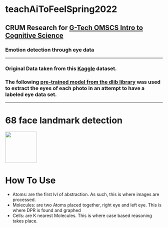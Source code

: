# teachAiToFeelSpring2022

## CRUM Research for [G-Tech OMSCS Intro to Cognitive Science](https://omscs.gatech.edu/cs-6795-introduction-cognitive-science)

### Emotion detection through eye data

---


### Original Data taken from this [Kaggle](https://www.kaggle.com/jonathanoheix/face-expression-recognition-dataset) dataset.


### The following [pre-trained model from the dlib library](http://dlib.net/) was used to extract the eyes of each photo in an attempt to have a labeled eye data set.

---
# 68 face landmark detection

<img src="https://s3.ap-south-1.amazonaws.com/s3.studytonight.com/curious/uploads/pictures/1592469192-74364.png" width="100" height="100">

# How To Use

- Atoms: are the first lvl of abstraction. As such, this is where images are processed.
- Molecules: are two Atoms placed together, right eye and left eye. This is where DPR is found and graphed
- Cells: are K nearest Molecules. This is where case based reasoning takes place. 
